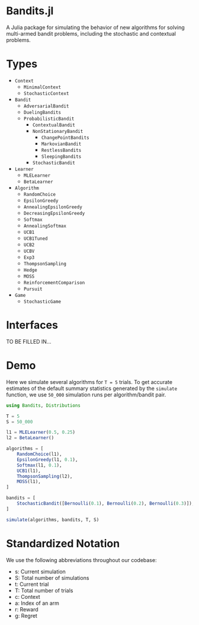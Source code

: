 # Bandits.jl

A Julia package for simulating the behavior of new algorithms for solving
multi-armed bandit problems, including the stochastic and contextual
problems.

# Types

* `Context`
    * `MinimalContext`
    * `StochasticContext`
* `Bandit`
    * `AdversarialBandit`
    * `DuelingBandits`
    * `ProbabilisticBandit`
        * `ContextualBandit`
        * `NonStationaryBandit`
            * `ChangePointBandits`
            * `MarkovianBandit`
            * `RestlessBandits`
            * `SleepingBandits`
        * `StochasticBandit`
* `Learner`
    * `MLELearner`
    * `BetaLearner`
* `Algorithm`
    * `RandomChoice`
    * `EpsilonGreedy`
    * `AnnealingEpsilonGreedy`
    * `DecreasingEpsilonGreedy`
    * `Softmax`
    * `AnnealingSoftmax`
    * `UCB1`
    * `UCB1Tuned`
    * `UCB2`
    * `UCBV`
    * `Exp3`
    * `ThompsonSampling`
    * `Hedge`
    * `MOSS`
    * `ReinforcementComparison`
    * `Pursuit`
* `Game`
    * `StochasticGame`

# Interfaces

TO BE FILLED IN...

# Demo

Here we simulate several algorithms for `T = 5` trials. To get accurate
estimates of the default summary statistics generated by the `simulate`
function, we use `50_000` simulation runs per algorithm/bandit pair.

```jl
using Bandits, Distributions

T = 5
S = 50_000

l1 = MLELearner(0.5, 0.25)
l2 = BetaLearner()

algorithms = [
    RandomChoice(l1),
    EpsilonGreedy(l1, 0.1),
    Softmax(l1, 0.1),
    UCB1(l1),
    ThompsonSampling(l2),
    MOSS(l1),
]

bandits = [
    StochasticBandit([Bernoulli(0.1), Bernoulli(0.2), Bernoulli(0.3)]),
]

simulate(algorithms, bandits, T, S)
```

# Standardized Notation

We use the following abbreviations throughout our codebase:

* s: Current simulation
* S: Total number of simulations
* t: Current trial
* T: Total number of trials
* c: Context
* a: Index of an arm
* r: Reward
* g: Regret
